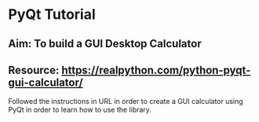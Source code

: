 # PyQt Tutorial
## Aim: To build a GUI Desktop Calculator
## Resource: https://realpython.com/python-pyqt-gui-calculator/

Followed the instructions in URL in order to create a GUI calculator using PyQt in order to learn how to use the library.